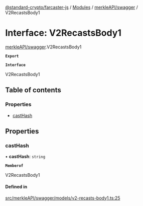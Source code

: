 [@standard-crypto/farcaster-js](../README.md) / [Modules](../modules.md) / [merkleAPI/swagger](../modules/merkleAPI_swagger.md) / V2RecastsBody1

# Interface: V2RecastsBody1

[merkleAPI/swagger](../modules/merkleAPI_swagger.md).V2RecastsBody1

**`Export`**

**`Interface`**

V2RecastsBody1

## Table of contents

### Properties

- [castHash](merkleAPI_swagger.V2RecastsBody1.md#casthash)

## Properties

### castHash

• **castHash**: `string`

**`Memberof`**

V2RecastsBody1

#### Defined in

[src/merkleAPI/swagger/models/v2-recasts-body1.ts:25](https://github.com/standard-crypto/farcaster-js/blob/main/src/merkleAPI/swagger/models/v2-recasts-body1.ts#L25)

